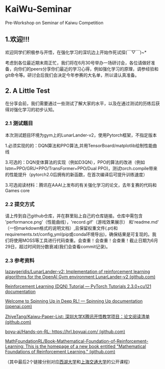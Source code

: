 # KaiWu-Seminar

Pre-Workshop on Seminar of Kaiwu Competition

## 1.欢迎!!!

欢迎同学们积极参与开悟，在强化学习的深坑边上开始作死试探(￣▽￣)~*

考虑到各位最近期末周正忙，我们将在6月30号举办一场研讨会，各位请做好准备，向你们的peers分享你们最近的学习心得，例如强化学习的原理，调参经验和git命令等。研讨会后我们会决定今年参赛的大名单，所以请认真准备。

## 2. A Little Test

在分享会前，我们需要通过一些测试了解大家的水平，以及在通过测试的历练后获得对强化学习的初步认知。

### 2.1 测试题目

本次测试题目环境为gym上的LunarLander-v2，使用Pytorch框架，不指定版本

1.必须实现的的：DQN算法和PPO算法,并用TensorBoard/matplotlib绘制性能曲线

3.可选的：DQN变体算法的实现（例如D3QN），PPO的算法的改进（例如 lstm+PPO/GRU+PPO/TransFormer+PPO/Dual PPO)，测试torch.compile带来的性能提升（pytorch2.0后拥有的新函数，在首次编译后可提升训练速度）

3.可选阅读材料：腾讯在AAAI上发布的有关强化学习的论文，去年复赛的代码和Games core

### 2.2 提交方式

请上传到自己github仓库，并在群里贴上自己的仓库链接。仓库中需包含  'performance.png'（性能曲线），'record.gif'（游戏效果展示） 和'readme.md' （一份markdown格式的说明文档）,且保留权重文件(.pt)和requirements.txt/config,yml(pip或conda环境导出)，确保结果是可复现的。我们将使用MOSS等工具进行代码查重。会查重！会查重！会查重！截止日期为6月29日，超过时间则分数衰减(我们会查看commit记录)。

### 2.3 参考资料

[lazavgeridis/LunarLander-v2: Implementation of reinforcement learning algorithms for the OpenAI Gym environment LunarLander-v2 (github.com)](https://github.com/lazavgeridis/LunarLander-v2)

[Reinforcement Learning (DQN) Tutorial — PyTorch Tutorials 2.3.0+cu121 documentation](https://pytorch.org/tutorials/intermediate/reinforcement_q_learning.html)

[Welcome to Spinning Up in Deep RL! — Spinning Up documentation (openai.com)](https://spinningup.openai.com/en/latest/)

[ZhiyeTang/Kaiwu-Paper-List: 深圳大学X腾讯开悟教学项目：论文阅读清单 (github.com)](https://github.com/ZhiyeTang/Kaiwu-Paper-List)

[boyu-ai/Hands-on-RL: https://hrl.boyuai.com/ (github.com)](https://github.com/boyu-ai/Hands-on-RL)

[MathFoundationRL/Book-Mathematical-Foundation-of-Reinforcement-Learning: This is the homepage of a new book entitled &#34;Mathematical Foundations of Reinforcement Learning.&#34; (github.com)](https://github.com/MathFoundationRL/Book-Mathematical-Foundation-of-Reinforcement-Learning)

（其中最后2个链接分别对应[西湖大学](https://www.bilibili.com/video/BV1sd4y167NS/?vd_source=36094f29bf65fe88d0802302e377b8a2)和[上海交通大学](https://www.boyuai.com/elites/course/xVqhU42F5IDky94x)的公开课程）
